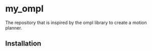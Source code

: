 # my_ompl
The repository that is inspired by the ompl library to create a motion planner. 

## Installation